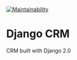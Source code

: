 [![Maintainability](https://api.codeclimate.com/v1/badges/9d05d95b26980d8edf14/maintainability)](https://codeclimate.com/github/bayborodin/crm/maintainability)
# Django CRM
CRM built with Django 2.0
